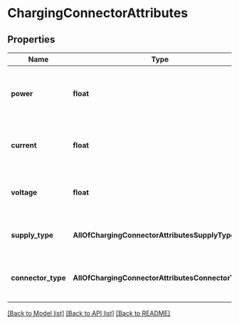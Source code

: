 # ChargingConnectorAttributes

## Properties
Name | Type | Description | Notes
------------ | ------------- | ------------- | -------------
**power** | **float** | Power supplied by the suggested connector in kW. | 
**current** | **float** | Current of the suggested connector in Amperes. | [optional] 
**voltage** | **float** | Voltage of the suggested connector in Volts. | [optional] 
**supply_type** | **AllOfChargingConnectorAttributesSupplyType** | Supply type of the suggested connector.  | 
**connector_type** | **AllOfChargingConnectorAttributesConnectorType** | Suggested connector for charging at this station | 

[[Back to Model list]](../README.md#documentation-for-models) [[Back to API list]](../README.md#documentation-for-api-endpoints) [[Back to README]](../README.md)

